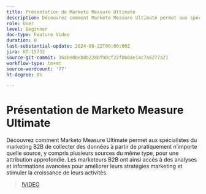 ```yaml
---
title: Présentation de Marketo Measure Ultimate
description: Découvrez comment Marketo Measure Ultimate permet aux spécialistes du marketing B2B de collecter des données à partir de pratiquement n’importe quelle source, y compris plusieurs sources du même type, pour une attribution approfondie.
role: User
level: Beginner
doc-type: Feature Video
duration: 0
last-substantial-update: 2024-08-22T00:00:00Z
jira: KT-15732
source-git-commit: 36abe0beb0b228bf90cf22fbb0ae14c7a6277a21
workflow-type: tm+mt
source-wordcount: '77'
ht-degree: 0%

---
```



# Présentation de Marketo Measure Ultimate

Découvrez comment Marketo Measure Ultimate permet aux spécialistes du marketing B2B de collecter des données à partir de pratiquement n’importe quelle source, y compris plusieurs sources du même type, pour une attribution approfondie. Les marketeurs B2B ont ainsi accès à des analyses et informations avancées pour améliorer leurs stratégies marketing et stimuler la croissance de leurs activités.

>[!VIDEO](https://video.tv.adobe.com/v/3446466/?learn=on&captions=fre_fr)
